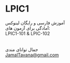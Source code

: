 # LPIC1
آموزش فارسی و رایگان لینوکس
<br/>
آمادگی برای آزمون های: 
<br/>
LPIC1-101 & LPIC-102
<br/>
<br/>
<br/>جمال توانای مندی
<br/>JamalTavana@gmail.com
